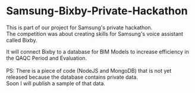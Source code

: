 # Samsung-Bixby-Private-Hackathon
This is part of our project for Samsung's private hackathon.</br>
The competition was about creating skills for Samsung's voice assistant called Bixby.</br>

It will connect Bixby to a database for BIM Models to increase efficiency in the QAQC Period and Evaluation.</br>
</br>
PS: There is a piece of code (NodeJS and MongoDB) that is not yet released because the database contains private data.</br> Soon I will publish a sample of that data.</br>

